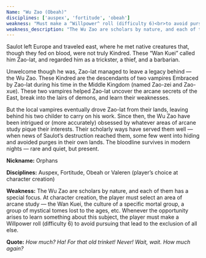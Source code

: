 ```yaml
---
Name: "Wu Zao (Obeah)"
disciplines: ['auspex', 'fortitude', 'obeah']
weakness: "Must make a ^Willpower^ roll (difficulty 6)<br>to avoid pursuing preferred arcane study"
weakness_description: "The Wu Zao are scholars by nature, and each of them has a special focus. At character creation, the player must select an area of arcane study - the Wan Kuei, the culture of a specific mortal group, a group of mystical tomes lost to the ages, etc. Whenever the opportunity arises to learn something about this subject, the player must make a ^Willpower^ roll (difficulty 6) to avoid pursuing that lead to the exclusion of all else."
---
```


<p>Saulot left Europe and traveled east, where he met native creatures that, though they fed on blood, were not truly Kindred. These “Wan Kuei” called him Zao-lat, and regarded him as a trickster, a thief, and a barbarian.</p><p>Unwelcome though he was, Zao-lat managed to leave a legacy behind — the Wu Zao. These Kindred are the descendants of two vampires Embraced by Zao-lat during his time in the Middle Kingdom (named Zao-zei and Zao-xue). These two vampires helped Zao-lat uncover the arcane secrets of the East, break into the lairs of demons, and learn their weaknesses.</p><p>But the local vampires eventually drove Zao-lat from their lands, leaving behind his two childer to carry on his work. Since then, the Wu Zao have been intrigued or (more accurately) obsessed by whatever areas of arcane study pique their interests. Their scholarly ways have served them well — when news of Saulot’s destruction reached them, some few went into hiding and avoided purges in their own lands. The bloodline survives in modern nights — rare and quiet, but present.</p><p><b>Nickname:</b> Orphans</p><p><b>Disciplines:</b> Auspex, Fortitude, Obeah or Valeren (player’s choice at character creation)</p><p><b>Weakness:</b> The Wu Zao are scholars by nature, and each of them has a special focus. At character creation, the player must select an area of arcane study — the Wan Kuei, the culture of a specific mortal group, a group of mystical tomes lost to the ages, etc. Whenever the opportunity arises to learn something about this subject, the player must make a Willpower roll (difficulty 6) to avoid pursuing that lead to the exclusion of all else.</p><p class=ttlQuote><b>Quote:</b> <i>How much? Ha! For that old trinket! Never! Wait, wait. How much again?</i></p>